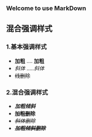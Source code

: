 ### Welcome to use MarkDown
## 混合强调样式
### 1.基本强调样式
- **加粗**  ....  __加粗__
- *斜体* ....._斜体_
- ~~线删除~~
### 2.混合强调样式
- ***加粗倾斜***
- **~~加粗删除~~**
- *~~斜体删除~~*
- ***~~加粗倾斜删除~~***

